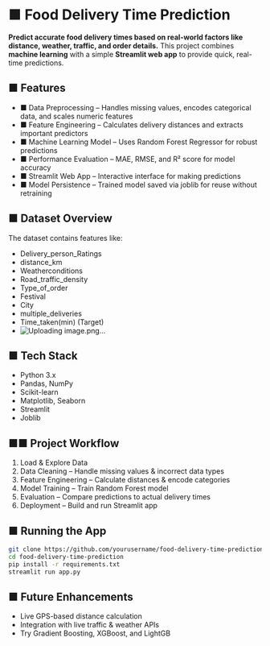 # ■ Food Delivery Time Prediction
**Predict accurate food delivery times based on real-world factors like distance, weather, traffic, and
order details.**
This project combines **machine learning** with a simple **Streamlit web app** to provide quick,
real-time predictions.
## ■ Features
- ■ Data Preprocessing – Handles missing values, encodes categorical data, and scales numeric
features
- ■ Feature Engineering – Calculates delivery distances and extracts important predictors
- ■ Machine Learning Model – Uses Random Forest Regressor for robust predictions
- ■ Performance Evaluation – MAE, RMSE, and R² score for model accuracy
- ■ Streamlit Web App – Interactive interface for making predictions
- ■ Model Persistence – Trained model saved via joblib for reuse without retraining
## ■ Dataset Overview
The dataset contains features like:
- Delivery_person_Ratings
- distance_km
- Weatherconditions
- Road_traffic_density
- Type_of_order
- Festival
- City
- multiple_deliveries
- Time_taken(min) (Target)
- ![Uploading image.png…]()

## ■ Tech Stack
- Python 3.x
- Pandas, NumPy
- Scikit-learn
- Matplotlib, Seaborn
- Streamlit
- Joblib
## ■■ Project Workflow
1. Load & Explore Data
2. Data Cleaning – Handle missing values & incorrect data types
3. Feature Engineering – Calculate distances & encode categories
4. Model Training – Train Random Forest model
5. Evaluation – Compare predictions to actual delivery times
6. Deployment – Build and run Streamlit app
## ■ Running the App
```bash
git clone https://github.com/yourusername/food-delivery-time-prediction.git
cd food-delivery-time-prediction
pip install -r requirements.txt
streamlit run app.py
```
## ■ Future Enhancements
- Live GPS-based distance calculation
- Integration with live traffic & weather APIs
- Try Gradient Boosting, XGBoost, and LightGB
